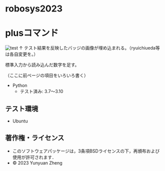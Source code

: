 # robosys2023
# plusコマンド
![test](https://github.com/ryuichiueda/robosys2022/actions/workflows/test.yml/badge.svg)
↑ テスト結果を反映したバッジの画像が埋め込まれる。（ryuichiueda等は各自変更を。）

標準入力から読み込んだ数字を足す。

（ここに前ページの項目をいろいろ書く）

* Python
    * テスト済み: 3.7〜3.10

## テスト環境

* Ubuntu

## 著作権・ライセンス

* このソフトウェアパッケージは，3条項BSDライセンスの下，再頒布および使用が許可されます．
* © 2023 Yunyuan Zheng
